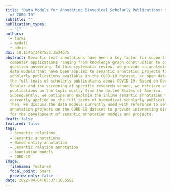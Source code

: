 ```yaml
---
title: "Data Models for Annotating Biomedical Scholarly Publications: the Case
  of CORD-19"
subtitle: ""
publication_types:
  - "1"
authors:
  - turki
  - medali
  - admin
doi: 10.1145/3487553.3524675
abstract: Semantic text annotations have been a key factor for supporting
  computer applications ranging from knowledge graph construction to biomedical
  question answering. In this systematic review, we provide an analysis of the
  data models that have been applied to semantic annotation projects for the
  scholarly publications available in the CORD-19 dataset, an open database of
  the full texts of scholarly publications about COVID-19. Based on Google
  Scholar and the screening of specific research venues, we retrieve seventeen
  publications on the topic mostly from the United States of America.
  Subsequently, we outline and explain the inline semantic annotation models
  currently applied on the full texts of biomedical scholarly publications.
  Then, we discuss the data models currently used with reference to semantic
  annotation projects on the CORD-19 dataset to provide interesting directions
  for the development of semantic annotation models and projects.
draft: false
featured: false
tags:
  - Semantic relations
  - Semantic annotations
  - Named entity annotation
  - Semantic relation annotation
  - Annotation models
  - CORD-19
image:
  filename: featured
  focal_point: Smart
  preview_only: false
date: 2022-04-04T05:37:16.555Z
---
```

